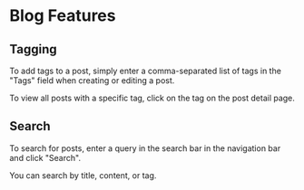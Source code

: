 # Blog Features

## Tagging

To add tags to a post, simply enter a comma-separated list of tags in the "Tags" field when creating or editing a post.

To view all posts with a specific tag, click on the tag on the post detail page.

## Search

To search for posts, enter a query in the search bar in the navigation bar and click "Search".

You can search by title, content, or tag.